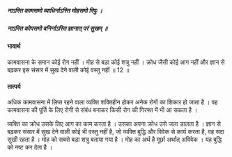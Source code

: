 ##### नाऽस्ति कामसमो व्याधिर्नाऽस्ति मोहसमो रिपुः ।
##### नाऽस्ति कोपसमो वनिर्नाऽस्ति ज्ञानात् परं सुखम् ॥

#### भावार्थ

कामवासना के समान कोई रोग नहीं । मोह से बड़ा कोई शत्रु नहीं । क्रोध जैसी कोई आग नहीं और ज्ञान से बढ़कर इस संसार में सुख देने वाली कोई वस्तु नहीं ॥ 12 ॥

#### तात्पर्य

अधिक कामवासना में लिप्त रहने वाला व्यक्ति शक्तिहीन होकर अनेक रोगों का शिकार हो जाता है । वह कामवासना की पूर्ति के लिए रोगी से संबंध बनाकर किसी रोग की गिरफ्त में भी आ सकता है ।

व्यक्ति का क्रोध उसके लिए आग का काम करता है । उसका अपना क्रोध उसे जला डालता है । ज्ञान से बढ़कर संसार में सुख देने वाली कोई भी वस्तु नहीं है, जो व्यक्ति बुद्धि और विवेक से कार्य करता है, वह सदा सुखी रहता है । मोह को सबसे बड़ा शत्रु बताया गया है । मोह का अर्थ है मूर्छा अर्थात् अविवेक । यह बुद्धि को नष्ट कर देता है ।